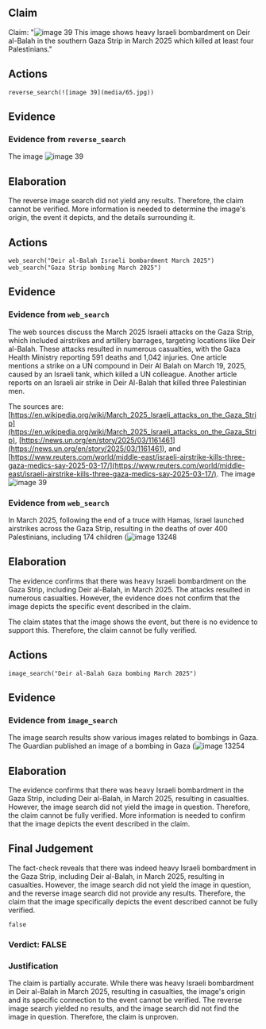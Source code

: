 ## Claim
Claim: "![image 39](media/65.jpg) This image shows heavy Israeli bombardment on Deir al-Balah in the southern Gaza Strip in March 2025 which killed at least four Palestinians."

## Actions
```
reverse_search(![image 39](media/65.jpg))
```

## Evidence
### Evidence from `reverse_search`
The image ![image 39](media/65.jpg)

## Elaboration
The reverse image search did not yield any results. Therefore, the claim cannot be verified. More information is needed to determine the image's origin, the event it depicts, and the details surrounding it.


## Actions
```
web_search("Deir al-Balah Israeli bombardment March 2025")
web_search("Gaza Strip bombing March 2025")
```

## Evidence
### Evidence from `web_search`
The web sources discuss the March 2025 Israeli attacks on the Gaza Strip, which included airstrikes and artillery barrages, targeting locations like Deir al-Balah. These attacks resulted in numerous casualties, with the Gaza Health Ministry reporting 591 deaths and 1,042 injuries. One article mentions a strike on a UN compound in Deir Al Balah on March 19, 2025, caused by an Israeli tank, which killed a UN colleague. Another article reports on an Israeli air strike in Deir Al-Balah that killed three Palestinian men.

The sources are: [https://en.wikipedia.org/wiki/March_2025_Israeli_attacks_on_the_Gaza_Strip](https://en.wikipedia.org/wiki/March_2025_Israeli_attacks_on_the_Gaza_Strip), [https://news.un.org/en/story/2025/03/1161461](https://news.un.org/en/story/2025/03/1161461), and [https://www.reuters.com/world/middle-east/israeli-airstrike-kills-three-gaza-medics-say-2025-03-17/](https://www.reuters.com/world/middle-east/israeli-airstrike-kills-three-gaza-medics-say-2025-03-17/). The image ![image 39](media/65.jpg)

### Evidence from `web_search`
In March 2025, following the end of a truce with Hamas, Israel launched airstrikes across the Gaza Strip, resulting in the deaths of over 400 Palestinians, including 174 children (![image 13248](media/2025-08-31_15-49-1756655364-257713.jpg)

## Elaboration
The evidence confirms that there was heavy Israeli bombardment on the Gaza Strip, including Deir al-Balah, in March 2025. The attacks resulted in numerous casualties. However, the evidence does not confirm that the image depicts the specific event described in the claim.

The claim states that the image shows the event, but there is no evidence to support this. Therefore, the claim cannot be fully verified.


## Actions
```
image_search("Deir al-Balah Gaza bombing March 2025")
```

## Evidence
### Evidence from `image_search`
The image search results show various images related to bombings in Gaza. The Guardian published an image of a bombing in Gaza (![image 13254](media/2025-08-31_15-49-1756655391-056199.jpg)

## Elaboration
The evidence confirms that there was heavy Israeli bombardment in the Gaza Strip, including Deir al-Balah, in March 2025, resulting in casualties. However, the image search did not yield the image in question. Therefore, the claim cannot be fully verified. More information is needed to confirm that the image depicts the event described in the claim.


## Final Judgement
The fact-check reveals that there was indeed heavy Israeli bombardment in the Gaza Strip, including Deir al-Balah, in March 2025, resulting in casualties. However, the image search did not yield the image in question, and the reverse image search did not provide any results. Therefore, the claim that the image specifically depicts the event described cannot be fully verified.

`false`

### Verdict: FALSE

### Justification
The claim is partially accurate. While there was heavy Israeli bombardment in Deir al-Balah in March 2025, resulting in casualties, the image's origin and its specific connection to the event cannot be verified. The reverse image search yielded no results, and the image search did not find the image in question. Therefore, the claim is unproven.
